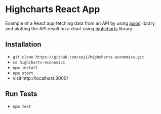 # Highcharts React App

Example of a React app fetching data from an API by using [axios](https://github.com/axios/axios) library, and plotting the API result on a chart using [highcharts](https://github.com/highcharts/highcharts) library.

## Installation

* `git clone https://github.com/xaji/highcharts-economics.git`
* `cd highcharts-economics`
* `npm install`
* `npm start`
* visit http://localhost:3000/

## Run Tests

* `npm test`

